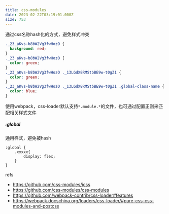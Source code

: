 ```yaml
---
title: css-modules
date: 2023-02-22T03:19:01.000Z
size: 753
---
```

通过css名称hash化的方式，避免样式冲突
```css
._23_aKvs-b8bW2Vg3fwHozO {
  background: red;
}
._23_aKvs-b8bW2Vg3fwHozO {
  color: green;
}
._23_aKvs-b8bW2Vg3fwHozO ._13LGdX8RMStbBE9w-t0gZ1 {
  color: green;
}
._23_aKvs-b8bW2Vg3fwHozO ._13LGdX8RMStbBE9w-t0gZ1 .global-class-name {
  color: blue;
}
```

使用webpack，css-loader默认支持`*.module.*`的文件，也可通过配置正则来匹配相关样式文件

##### :global
通用样式，避免被hash
```
:global {
	.xxxxx{
		display: flex;
	}
}
```

refs
- https://github.com/css-modules/icss
- https://github.com/css-modules/css-modules
- https://github.com/webpack-contrib/css-loader#features
- https://webpack.docschina.org/loaders/css-loader/#pure-css-css-modules-and-postcss
